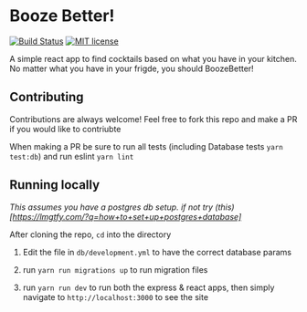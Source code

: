 # Booze Better!

[![Build Status](https://travis-ci.com/bthuilot/BoozeBetter.svg?token=DwRwXcm2t95em7ygX8ov&branch=master)](https://travis-ci.com/bthuilot/BoozeBetter) [![MIT license](https://img.shields.io/badge/License-MIT-blue.svg)](https://lbesson.mit-license.org/)

A simple react app to find cocktails based on what you have in your kitchen.
No matter what you have in your frigde, you should BoozeBetter!

## Contributing

Contributions are always welcome! Feel free to fork this repo and make a PR if you would like to contriubte

When making a PR be sure to run all tests (including Database tests `yarn test:db`) and run eslint `yarn lint`

## Running locally

_This assumes you have a postgres db setup. if not try (this)[https://lmgtfy.com/?q=how+to+set+up+postgres+database]_

After cloning the repo, `cd` into the directory

1. Edit the file in `db/development.yml` to have the correct database params

2. run `yarn run migrations up` to run migration files

3. run `yarn run dev` to run both the express & react apps, then simply navigate to `http://localhost:3000` to see the site
